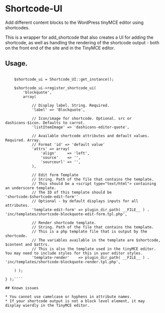 Shortcode-UI
============

Add different content blocks to the WordPress tinyMCE editor using shortcodes.

This is a wrapper for add_shortcode that also creates a UI for adding the shortcode, as well as handling the rendering of the shortcode output - both on the front end of the site and in the TinyMCE editor.

## Usage.

````add_action( 'init', function() {

	$shortcode_ui = Shortcode_UI::get_instance();

	$shortcode_ui->register_shortcode_ui(
		'blockquote',
		array(

			// Display label. String. Required.
			'label' => 'Blockquote',

			// Icon/image for shortcode. Optional. src or dashicons-$icon. Defaults to carrot.
			'listItemImage' => 'dashicons-editor-quote',

			// Available shortcode attributes and default values. Required. Array.
			// Format 'id' => 'default value'
			'attrs' => array(
				'align'     => 'left',
				'source'    => '',
				'sourceurl' => '',
			),

			// Edit form Template
			// String. Path of the file that contains the template.
			// This should be a <script type="text/html"> containing an underscore template.
			// The ID of this template should be 'shortcode-$shortcode-edit-form''
			// Optional - by default displays inputs for all attributes.
			'template-edit-form' => plugin_dir_path( __FILE__ ) . 'inc/templates/shortcode-blockquote-edit-form.tpl.php',

			// Render shortcode template.
			// String. Path of the file that contains the template.
			// This is a php template file that is output by the shortcode.
			// The variables available in the template are $shortcode, $content and $attrs.
			// This is also the template used in the tinyMCE editor. You may need to include styles for this in your editor styles.
			'template-render'    => plugin_dir_path( __FILE__ ) . 'inc/templates/shortcode-blockquote-render.tpl.php',

	) );

} );````

## Known issues

* You cannot use camelcase or hyphens in attribute names.
* If your shortcode output is not a block level element, it may display wierdly in the TinyMCE editor.